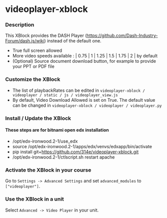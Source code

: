 videoplayer-xblock
==================

### Description ###

This XBlock provides the DASH Player (https://github.com/Dash-Industry-Forum/dash.js/wiki) instead of the default one.

- True full screen allowed
- More video speeds available : | 0.75 | 1 | 1.25 | 1.5 | 1.75 | 2 | by default
- (Optional) Source document download button, for example to provide your PPT or PDF file

### Customize the XBlock ###

- The list of playbackRates can be edited in `videoplayer-xblock / videoplayer / static / js / videoplayer_view.js`
- By default, Video Download Allowed is set on True. The default value can  be changed in `videoplayer-xblock / videoplayer / videoplayer.py`

### Install / Update the XBlock ###
#### These steps are for bitnami open edx installation
* /opt/edx-ironwood.2-1/use_edx
* source /opt/edx-ironwood.2-1/apps/edx/venvs/edxapp/bin/activate
* pip install git+https://github.com/314e/videoplayer-xblock.git
* /opt/edx-ironwood.2-1/ctlscript.sh restart apache

### Activate the XBlock in your course ###
Go to `Settings -> Advanced Settings` and set `advanced_modules` to `["videoplayer"]`.

### Use the XBlock in a unit ###
Select `Advanced -> Video Player` in your unit.
